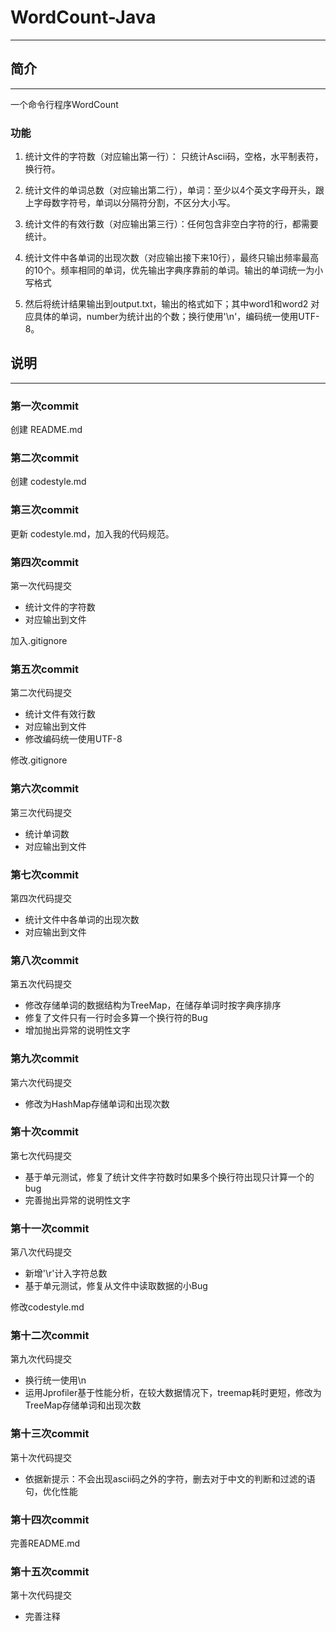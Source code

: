 # WordCount-Java
---
## 简介
---
一个命令行程序WordCount

### 功能
1. 统计文件的字符数（对应输出第一行）：
只统计Ascii码，空格，水平制表符，换行符。

2. 统计文件的单词总数（对应输出第二行），单词：至少以4个英文字母开头，跟上字母数字符号，单词以分隔符分割，不区分大小写。
        
3. 统计文件的有效行数（对应输出第三行）：任何包含非空白字符的行，都需要统计。

4. 统计文件中各单词的出现次数（对应输出接下来10行），最终只输出频率最高的10个。频率相同的单词，优先输出字典序靠前的单词。输出的单词统一为小写格式

5. 然后将统计结果输出到output.txt，输出的格式如下；其中word1和word2 对应具体的单词，number为统计出的个数；换行使用'\n'，编码统一使用UTF-8。

## 说明
---

### 第一次commit
创建 README.md

### 第二次commit
创建 codestyle.md

### 第三次commit
更新 codestyle.md，加入我的代码规范。

### 第四次commit
第一次代码提交

 - 统计文件的字符数
 - 对应输出到文件

加入.gitignore

### 第五次commit
第二次代码提交

 - 统计文件有效行数
 - 对应输出到文件
 - 修改编码统一使用UTF-8

修改.gitignore

### 第六次commit
第三次代码提交

 - 统计单词数
 - 对应输出到文件

### 第七次commit
第四次代码提交

 - 统计文件中各单词的出现次数
 - 对应输出到文件

### 第八次commit
第五次代码提交

 - 修改存储单词的数据结构为TreeMap，在储存单词时按字典序排序
 - 修复了文件只有一行时会多算一个换行符的Bug
 - 增加抛出异常的说明性文字

### 第九次commit
第六次代码提交

 - 修改为HashMap存储单词和出现次数

### 第十次commit
第七次代码提交
    
 - 基于单元测试，修复了统计文件字符数时如果多个换行符出现只计算一个的bug
 - 完善抛出异常的说明性文字

### 第十一次commit
第八次代码提交

 - 新增'\r'计入字符总数
 - 基于单元测试，修复从文件中读取数据的小Bug

修改codestyle.md

### 第十二次commit
第九次代码提交

 - 换行统一使用\n
 - 运用Jprofiler基于性能分析，在较大数据情况下，treemap耗时更短，修改为TreeMap存储单词和出现次数
 

### 第十三次commit
第十次代码提交

 - 依据新提示：不会出现ascii码之外的字符，删去对于中文的判断和过滤的语句，优化性能
 
### 第十四次commit
完善README.md

### 第十五次commit
第十次代码提交

 - 完善注释